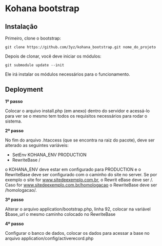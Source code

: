 Kohana bootstrap
================

Instalação 
----------

Primeiro, clone o bootstrap:

    git clone https://github.com/3yz/kohana_bootstrap.git nome_do_projeto

Depois de clonar, você deve iniciar os módulos:

    git submodule update --init

Ele irá instalar os módulos necessários para o funcionamento.

Deployment
----------

**1º passo**

Colocar o arquivo install.php (em anexo) dentro do servidor e acessá-lo para ver se o mesmo tem todos os requisitos necessários para rodar o sistema.

**2º passo**

No fim do arquivo .htaccess (que se encontra na raiz do pacote), deve ser alterado as seguintes variáveis:

- SetEnv KOHANA_ENV PRODUCTION 
- RewriteBase / 

o KOHANA_ENV deve estar em configurado para PRODUCTION e o RewriteBase deve ser configurado com o caminho do site no server. Se por exemplo o site for www.sitedeexemplo.com.br, o Rewrit
eBase deve ser /. Caso for www.sitedeexemplo.com.br/homologacao o RewriteBase deve ser /homologacao/.

**3º passo**

Alterar o arquivo application/bootstrap.php, linha 92, colocar na variável $base_url o mesmo caminho colocado no RewriteBase

**4º passo**

Configurar o banco de dados, colocar os dados para acessar a base no arquivo application/config/activerecord.php

